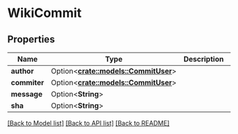 # WikiCommit

## Properties

Name | Type | Description | Notes
------------ | ------------- | ------------- | -------------
**author** | Option<[**crate::models::CommitUser**](CommitUser.md)> |  | [optional]
**commiter** | Option<[**crate::models::CommitUser**](CommitUser.md)> |  | [optional]
**message** | Option<**String**> |  | [optional]
**sha** | Option<**String**> |  | [optional]

[[Back to Model list]](../README.md#documentation-for-models) [[Back to API list]](../README.md#documentation-for-api-endpoints) [[Back to README]](../README.md)


